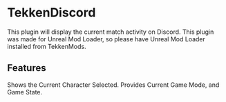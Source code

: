 # TekkenDiscord
This plugin will display the current match activity on Discord.
This plugin was made for Unreal Mod Loader, so please have Unreal Mod Loader installed from TekkenMods.

## Features
Shows the Current Character Selected.
Provides Current Game Mode, and Game State.
